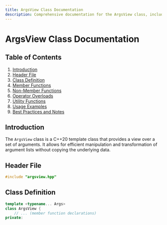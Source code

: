 ```yaml
---
title: ArgsView Class Documentation
description: Comprehensive documentation for the ArgsView class, including class definition, member functions, non-member functions, operator overloads, utility functions, and usage examples for managing argument lists in C++.
---
```


# ArgsView Class Documentation

## Table of Contents

1. [Introduction](#introduction)
2. [Header File](#header-file)
3. [Class Definition](#class-definition)
4. [Member Functions](#member-functions)
5. [Non-Member Functions](#non-member-functions)
6. [Operator Overloads](#operator-overloads)
7. [Utility Functions](#utility-functions)
8. [Usage Examples](#usage-examples)
9. [Best Practices and Notes](#best-practices-and-notes)

## Introduction

The `ArgsView` class is a C++20 template class that provides a view over a set of arguments. It allows for efficient manipulation and transformation of argument lists without copying the underlying data.

## Header File

```cpp
#include "argsview.hpp"
```

## Class Definition

```cpp
template <typename... Args>
class ArgsView {
    // ... (member function declarations)
private:
    std::tuple<Args...> args_;
};
```

## Member Functions

### Constructors

1. Basic Constructor

   ```cpp
   constexpr explicit ArgsView(Args&&... args) noexcept;
   ```

   Constructs an `ArgsView` from a set of arguments.

2. Tuple Constructor

   ```cpp
   template <typename... OtherArgs>
   constexpr explicit ArgsView(const std::tuple<OtherArgs...>& other_tuple);
   ```

   Constructs an `ArgsView` from a tuple.

3. Copy Constructor from Another ArgsView
   ```cpp
   template <typename... OtherArgs>
   constexpr explicit ArgsView(ArgsView<OtherArgs...> other_args_view);
   ```
   Constructs an `ArgsView` from another `ArgsView`.

### Accessor Methods

1. `get`

   ```cpp
   template <std::size_t I>
   constexpr decltype(auto) get() const noexcept;
   ```

   Gets the argument at the specified index.

2. `size`

   ```cpp
   [[nodiscard]] constexpr std::size_t size() const noexcept;
   ```

   Returns the number of arguments.

3. `empty`
   ```cpp
   [[nodiscard]] constexpr bool empty() const noexcept;
   ```
   Checks if there are no arguments.

### Iteration and Transformation

1. `forEach`

   ```cpp
   template <typename Func>
   constexpr void forEach(Func&& func) const;
   ```

   Applies a function to each argument.

2. `transform`

   ```cpp
   template <typename F>
   auto transform(F&& f) const;
   ```

   Transforms the arguments using a function.

3. `accumulate`

   ```cpp
   template <typename Func, typename Init>
   constexpr auto accumulate(Func&& func, Init init) const;
   ```

   Accumulates the arguments using a function and an initial value.

4. `apply`
   ```cpp
   template <typename Func>
   constexpr auto apply(Func&& func) const;
   ```
   Applies a function to the arguments.

### Conversion

1. `toTuple`
   ```cpp
   std::tuple<Args...> toTuple() const;
   ```
   Converts the `ArgsView` to a tuple.

### Assignment Operators

1. Tuple Assignment

   ```cpp
   template <typename... OtherArgs>
   constexpr auto operator=(const std::tuple<OtherArgs...>& other_tuple) -> ArgsView&;
   ```

   Assigns the arguments from a tuple.

2. ArgsView Assignment
   ```cpp
   template <typename... OtherArgs>
   constexpr auto operator=(ArgsView<OtherArgs...> other_args_view) -> ArgsView&;
   ```
   Assigns the arguments from another `ArgsView`.

## Non-Member Functions

1. `makeArgsView`

   ```cpp
   template <typename... Args>
   constexpr auto makeArgsView(Args&&... args) -> ArgsViewT<Args...>;
   ```

   Creates an `ArgsView` from the given arguments.

2. `get`

   ```cpp
   template <std::size_t I, typename... Args>
   constexpr auto get(ArgsView<Args...> args_view) -> decltype(auto);
   ```

   Gets the argument at the specified index in an `ArgsView`.

3. `apply`

   ```cpp
   template <typename Func, typename... Args>
   constexpr auto apply(Func&& func, ArgsViewT<Args...> args_view);
   ```

   Applies a function to the arguments in an `ArgsView`.

4. `forEach`

   ```cpp
   template <typename Func, typename... Args>
   constexpr void forEach(Func&& func, ArgsView<Args...> args_view);
   ```

   Applies a function to each argument in an `ArgsView`.

5. `accumulate`
   ```cpp
   template <typename Func, typename Init, typename... Args>
   constexpr auto accumulate(Func&& func, Init init, ArgsViewT<Args...> args_view);
   ```
   Accumulates the arguments in an `ArgsView` using a function and an initial value.

## Operator Overloads

1. Equality Operators

   ```cpp
   template <typename... Args1, typename... Args2>
   constexpr auto operator==(ArgsView<Args1...> lhs, ArgsView<Args2...> rhs) -> bool;

   template <typename... Args1, typename... Args2>
   constexpr auto operator!=(ArgsView<Args1...> lhs, ArgsView<Args2...> rhs) -> bool;
   ```

2. Comparison Operators

   ```cpp
   template <typename... Args1, typename... Args2>
   constexpr auto operator<(ArgsView<Args1...> lhs, ArgsView<Args2...> rhs) -> bool;

   template <typename... Args1, typename... Args2>
   constexpr auto operator<=(ArgsView<Args1...> lhs, ArgsView<Args2...> rhs) -> bool;

   template <typename... Args1, typename... Args2>
   constexpr auto operator>(ArgsView<Args1...> lhs, ArgsView<Args2...> rhs) -> bool;

   template <typename... Args1, typename... Args2>
   constexpr auto operator>=(ArgsView<Args1...> lhs, ArgsView<Args2...> rhs) -> bool;
   ```

## Utility Functions

1. `sum`

   ```cpp
   template <typename... Args>
   auto sum(Args&&... args) -> int;
   ```

   Sums the arguments.

2. `concat`

   ```cpp
   template <typename... Args>
   auto concat(Args&&... args) -> std::string;
   ```

   Concatenates the arguments into a string.

3. `print` (Available only in debug mode)
   ```cpp
   template <typename... Args>
   void print(Args&&... args);
   ```
   Prints the arguments to the standard output.
